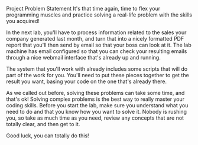 Project Problem Statement
It's that time again, time to flex your programming muscles and practice solving a real-life problem with the skills you acquired!

In the next lab, you'll have to process information related to the sales your company generated last month, and turn that into a nicely formatted PDF report that you'll then send by email so that your boss can look at it. The lab machine has email configured so that you can check your resulting emails through a nice webmail interface that's already up and running.

The system that you'll work with already includes some scripts that will do part of the work for you. You'll need to put these pieces together to get the result you want, basing your code on the one that's already there.

As we called out before, solving these problems can take some time, and that's ok! Solving complex problems is the best way to really master your coding skills. Before you start the lab, make sure you understand what you need to do and that you know how you want to solve it. Nobody is rushing you, so take as much time as you need, review any concepts that are not totally clear, and then get to it.

Good luck, you can totally do this!
